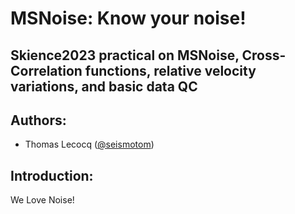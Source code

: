 # MSNoise: Know your noise!
## Skience2023 practical on MSNoise, Cross-Correlation functions, relative velocity variations, and basic data QC

## Authors:
* Thomas Lecocq ([@seismotom](https://github.com/ThomasLecocq))

## Introduction:
We Love Noise!